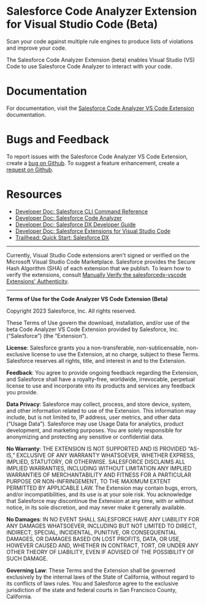 # Salesforce Code Analyzer Extension for Visual Studio Code (Beta)
Scan your code against multiple rule engines to produce lists of violations and improve your code.

The Salesforce Code Analyzer Extension (beta) enables Visual Studio (VS) Code to use Salesforce Code Analyzer to interact with your code.

# Documentation
For documentation, visit the [Salesforce Code Analyzer VS Code Extension](https://forcedotcom.github.io/sfdx-scanner/en/v3.x/code-analyzer-vs-code-extension/) documentation.

# Bugs and Feedback
To report issues with the Salesforce Code Analyzer VS Code Extension, create a [bug on Github](). To suggest a feature enhancement, create a [request on Github]().

# Resources
- [Developer Doc: Salesforce CLI Command Reference](https://developer.salesforce.com/docs/atlas.en-us.sfdx_cli_reference.meta/sfdx_cli_reference/cli_reference_top.htm)
- [Developer Doc: Salesforce Code Analyzer](https://forcedotcom.github.io/sfdx-scanner/)
- [Developer Doc: Salesforce DX Developer Guide](https://developer.salesforce.com/docs/atlas.en-us.sfdx_dev.meta/sfdx_dev/sfdx_dev_develop.htm)
- [Developer Doc: Salesforce Extensions for Visual Studio Code](https://developer.salesforce.com/tools/vscode)
- [Trailhead: Quick Start: Salesforce DX](https://trailhead.salesforce.com/trails/sfdx_get_started)

---

Currently, Visual Studio Code extensions aren't signed or verified on the Microsoft Visual Studio Code Marketplace. Salesforce provides the Secure Hash Algorithm (SHA) of each extension that we publish. To learn how to verify the extensions, consult [Manually Verify the salesforcedx-vscode Extensions' Authenticity](https://github.com/forcedotcom/sfdx-code-analyzer-vscode/blob/main/SHA256.md).

---

**Terms of Use for the Code Analyzer VS Code Extension (Beta)**

Copyright 2023 Salesforce, Inc. All rights reserved.

These Terms of Use govern the download, installation, and/or use of the beta Code Analyzer VS Code Extension provided by Salesforce, Inc. (“Salesforce”) (the “Extension”).

**License**: Salesforce grants you a non-transferable, non-sublicensable, non-exclusive license to use the Extension, at no charge, subject to these Terms. Salesforce reserves all rights, title, and interest in and to the Extension.

**Feedback**: You agree to provide ongoing feedback regarding the Extension, and Salesforce shall have a royalty-free, worldwide, irrevocable, perpetual license to use and incorporate into its products and services any feedback you provide.

**Data Privacy**: Salesforce may collect, process, and store device, system, and other information related to use of the Extension. This information may include, but is not limited to, IP address, user metrics, and other data (“Usage Data”). Salesforce may use Usage Data for analytics, product development, and marketing purposes. You are solely responsible for anonymizing and protecting any sensitive or confidential data.  

**No Warranty**: THE EXTENSION IS NOT SUPPORTED AND IS PROVIDED “AS-IS,” EXCLUSIVE OF ANY WARRANTY WHATSOEVER, WHETHER EXPRESS, IMPLIED, STATUTORY, OR OTHERWISE. SALESFORCE DISCLAIMS ALL IMPLIED WARRANTIES, INCLUDING WITHOUT LIMITATION ANY IMPLIED WARRANTIES OF MERCHANTABILITY AND FITNESS FOR A PARTICULAR PURPOSE OR NON-INFRINGEMENT, TO THE MAXIMUM EXTENT PERMITTED BY APPLICABLE LAW. The Extension may contain bugs, errors, and/or incompatibilities, and its use is at your sole risk. You acknowledge that Salesforce may discontinue the Extension at any time, with or without notice, in its sole discretion, and may never make it generally available.

**No Damages**: IN NO EVENT SHALL SALESFORCE HAVE ANY LIABILITY FOR ANY DAMAGES WHATSOEVER, INCLUDING BUT NOT LIMITED TO DIRECT, INDIRECT, SPECIAL, INCIDENTAL, PUNITIVE, OR CONSEQUENTIAL DAMAGES, OR DAMAGES BASED ON LOST PROFITS, DATA, OR USE, HOWEVER CAUSED AND, WHETHER IN CONTRACT, TORT, OR UNDER ANY OTHER THEORY OF LIABILITY, EVEN IF ADVISED OF THE POSSIBILITY OF SUCH DAMAGE. 

**Governing Law**: These Terms and the Extension shall be governed exclusively by the internal laws of the State of California, without regard to its conflicts of laws rules. You and Salesforce agree to the exclusive jurisdiction of the state and federal courts in San Francisco County, California.
